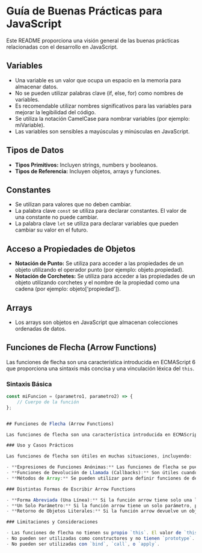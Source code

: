 # Guía de Buenas Prácticas para JavaScript

Este README proporciona una visión general de las buenas prácticas relacionadas con el desarrollo en JavaScript.

## Variables

- Una variable es un valor que ocupa un espacio en la memoria para almacenar datos.
- No se pueden utilizar palabras clave (if, else, for) como nombres de variables.
- Es recomendable utilizar nombres significativos para las variables para mejorar la legibilidad del código.
- Se utiliza la notación CamelCase para nombrar variables (por ejemplo: miVariable).
- Las variables son sensibles a mayúsculas y minúsculas en JavaScript.

## Tipos de Datos

- **Tipos Primitivos:** Incluyen strings, numbers y booleanos.
- **Tipos de Referencia:** Incluyen objetos, arrays y funciones.

## Constantes

- Se utilizan para valores que no deben cambiar. 
- La palabra clave `const` se utiliza para declarar constantes. El valor de una constante no puede cambiar.
- La palabra clave `let` se utiliza para declarar variables que pueden cambiar su valor en el futuro.

## Acceso a Propiedades de Objetos

- **Notación de Punto:** Se utiliza para acceder a las propiedades de un objeto utilizando el operador punto (por ejemplo: objeto.propiedad).
- **Notación de Corchetes:** Se utiliza para acceder a las propiedades de un objeto utilizando corchetes y el nombre de la propiedad como una cadena (por ejemplo: objeto['propiedad']).

## Arrays

- Los arrays son objetos en JavaScript que almacenan colecciones ordenadas de datos.

## Funciones de Flecha (Arrow Functions)

Las funciones de flecha son una característica introducida en ECMAScript 6 que proporciona una sintaxis más concisa y una vinculación léxica del `this`.

### Sintaxis Básica

```javascript
const miFuncion = (parametro1, parametro2) => {
    // Cuerpo de la función
};


## Funciones de Flecha (Arrow Functions)

Las funciones de flecha son una característica introducida en ECMAScript 6 que proporciona una sintaxis más concisa y una vinculación léxica del `this`.

### Uso y Casos Prácticos

Las funciones de flecha son útiles en muchas situaciones, incluyendo:

- **Expresiones de Funciones Anónimas:** Las funciones de flecha se pueden utilizar como expresiones de funciones anónimas en lugares donde se requieran funciones.
- **Funciones de Devolución de Llamada (Callbacks):** Son útiles cuando se pasan como argumentos a otras funciones, como en el caso de funciones de devolución de llamada.
- **Métodos de Array:** Se pueden utilizar para definir funciones de devolución de llamada en métodos de array como `map`, `filter`, `reduce`, etc.

### Distintas Formas de Escribir Arrow Functions

- **Forma Abreviada (Una Línea):** Si la función arrow tiene solo una línea de código en el cuerpo de la función, puedes escribirla de forma abreviada sin llaves `{}` y sin la palabra clave `return`.
- **Un Solo Parámetro:** Si la función arrow tiene un solo parámetro, puedes omitir los paréntesis alrededor del parámetro.
- **Retorno de Objetos Literales:** Si la función arrow devuelve un objeto literal, envuelve el objeto entre paréntesis `()` para evitar la ambigüedad con el bloque de código.

### Limitaciones y Consideraciones

- Las funciones de flecha no tienen su propio `this`. El valor de `this` dentro de una función de flecha es léxico y se determina por el contexto de la función que contiene la función de flecha.
- No pueden ser utilizadas como constructores y no tienen `prototype`.
- No pueden ser utilizadas con `bind`, `call`, o `apply`.
